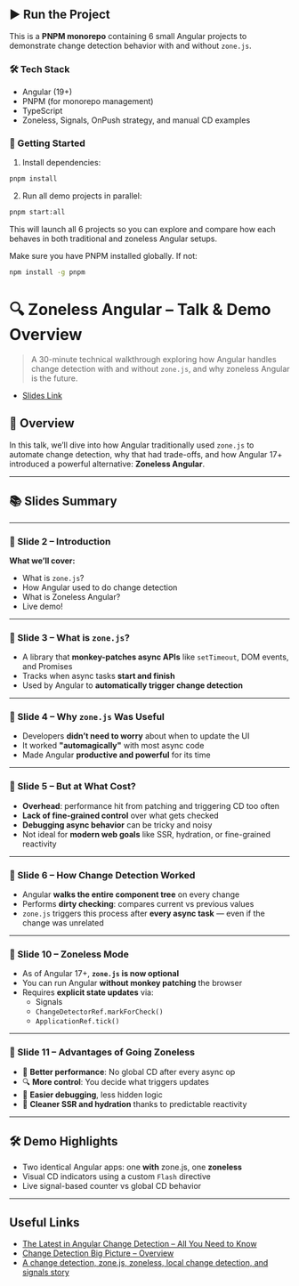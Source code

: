 ## ▶️ Run the Project

This is a **PNPM monorepo** containing 6 small Angular projects to demonstrate change detection behavior with and without `zone.js`.

### 🛠 Tech Stack
- Angular (19+)
- PNPM (for monorepo management)
- TypeScript
- Zoneless, Signals, OnPush strategy, and manual CD examples

### 🚀 Getting Started

1. Install dependencies:
  ```bash
  pnpm install
  ```

2. Run all demo projects in parallel:
  ```bash
  pnpm start:all
  ```

This will launch all 6 projects so you can explore and compare how each behaves in both traditional and zoneless Angular setups.

Make sure you have PNPM installed globally. If not:
  ```bash
  npm install -g pnpm
  ```

# 🔍 Zoneless Angular – Talk & Demo Overview

> A 30-minute technical walkthrough exploring how Angular handles change detection with and without `zone.js`, and why zoneless Angular is the future.

- [Slides Link](https://docs.google.com/presentation/d/1YB62ORxWhcDPdZIlfLZKuQzJjwatugcYGuEeDbZBDzI/edit?usp=sharing)

## 🎯 Overview

In this talk, we’ll dive into how Angular traditionally used `zone.js` to automate change detection, why that had trade-offs, and how Angular 17+ introduced a powerful alternative: **Zoneless Angular**.

---

## 📚 Slides Summary

---

### 📌 Slide 2 – Introduction

**What we’ll cover:**
- What is `zone.js`?
- How Angular used to do change detection
- What is Zoneless Angular?
- Live demo!

---

### 📌 Slide 3 – What is `zone.js`?

- A library that **monkey-patches async APIs** like `setTimeout`, DOM events, and Promises
- Tracks when async tasks **start and finish**
- Used by Angular to **automatically trigger change detection**

---

### 📌 Slide 4 – Why `zone.js` Was Useful

- Developers **didn’t need to worry** about when to update the UI
- It worked **"automagically"** with most async code
- Made Angular **productive and powerful** for its time

---

### 📌 Slide 5 – But at What Cost?

- **Overhead**: performance hit from patching and triggering CD too often
- **Lack of fine-grained control** over what gets checked
- **Debugging async behavior** can be tricky and noisy
- Not ideal for **modern web goals** like SSR, hydration, or fine-grained reactivity

---

### 📌 Slide 6 – How Change Detection Worked

- Angular **walks the entire component tree** on every change
- Performs **dirty checking**: compares current vs previous values
- `zone.js` triggers this process after **every async task** — even if the change was unrelated

---

### 📌 Slide 10 – Zoneless Mode

- As of Angular 17+, **`zone.js` is now optional**
- You can run Angular **without monkey patching** the browser
- Requires **explicit state updates** via:
  - Signals
  - `ChangeDetectorRef.markForCheck()`
  - `ApplicationRef.tick()`

---

### 📌 Slide 11 – Advantages of Going Zoneless

- 🚀 **Better performance**: No global CD after every async op
- 🔍 **More control**: You decide what triggers updates
- 🧠 **Easier debugging**, less hidden logic
- 🧼 **Cleaner SSR and hydration** thanks to predictable reactivity

---

## 🛠 Demo Highlights

- Two identical Angular apps: one **with** zone.js, one **zoneless**
- Visual CD indicators using a custom `Flash` directive
- Live signal-based counter vs global CD behavior

---

## Useful Links
- [The Latest in Angular Change Detection – All You Need to Know](https://angular.love/the-latest-in-angular-change-detection-zoneless-signals)
- [Change Detection Big Picture – Overview](https://angular.love/change-detection-big-picture-overview)
- [A change detection, zone.js, zoneless, local change detection, and signals story](https://justangular.com/blog/a-change-detection-zone-js-zoneless-local-change-detection-and-signals-story)